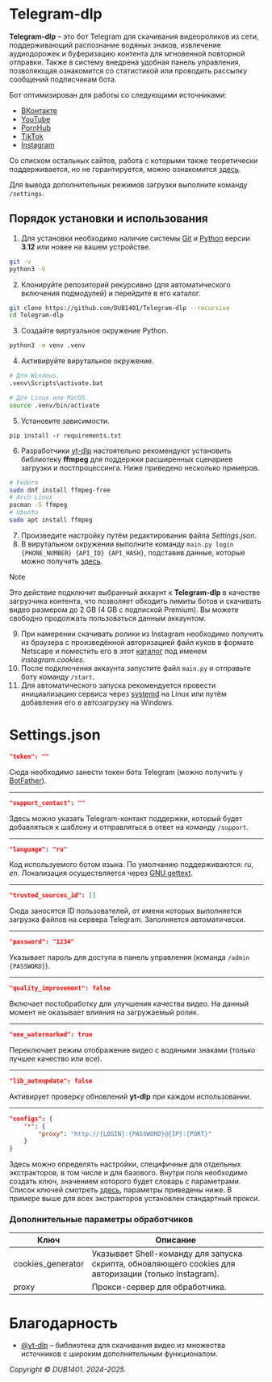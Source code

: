 # Telegram-dlp
**Telegram-dlp** – это бот Telegram для скачивания видеороликов из сети, поддерживающий распознание водяных знаков, извлечение аудиодорожек и буферизацию контента для мгновенной повторной отправки. Также в систему внедрена удобная панель управления, позволяющая ознакомится со статистикой или проводить рассылку сообщений подписчикам бота.

Бот оптимизирован для работы со следующими источниками:
* [ВКонтакте](https://vk.com/)
* [YouTube](https://www.youtube.com/)
* [PornHub](https://www.pornhub.com/)
* [TikTok](https://www.tiktok.com/)
* [Instagram](https://www.instagram.com/)

Со списком остальных сайтов, работа с которыми также теоретически поддерживается, но не горантируется, можно ознакомится [здесь](https://github.com/yt-dlp/yt-dlp/blob/master/supportedsites.md).

Для вывода дополнительных режимов загрузки выполните команду `/settings`.

## Порядок установки и использования
1. Для установки необходимо наличие системы [Git](https://git-scm.com/) и [Python](https://www.python.org/) версии **3.12** или новее на вашем устройстве.
```Bash
git -v
python3 -V
```
2. Клонируйте репозиторий рекурсивно (для автоматического включения подмодулей) и перейдите в его каталог.
```Bash
git clone https://github.com/DUB1401/Telegram-dlp --recursive
cd Telegram-dlp
```
3. Создайте виртуальное окружение Python.
```Bash
python3 -m venv .venv
```
4. Активируйте вирутальное окружение. 
```Bash
# Для Windows.
.venv\Scripts\activate.bat

# Для Linux или MacOS.
source .venv/bin/activate
```
5. Установите зависимости.
```
pip install -r requirements.txt
```
6. Разработчики [yt-dlp](https://github.com/yt-dlp) настоятельно рекомендуют установить библиотеку **ffmpeg** для поддержки расширенных сценариев загрузки и постпроцессинга. Ниже приведено несколько примеров.
```Bash
# Fedora
sudo dnf install ffmpeg-free
# Arch Linux
pacman -S ffmpeg
# Ubuntu
sudo apt install ffmpeg
```
7. Произведите настройку путём редактирования файла _Settings.json_.
8. В вирутальном окружении выполните команду `main.py login {PHONE_NUMBER} {API_ID} {API_HASH}`, подставив данные, которые можно получить [здесь](https://my.telegram.org/).
> [!NOTE]  
> Это действие подключит выбранный аккаунт к **Telegram-dlp** в качестве загрузчика контента, что позволяет обходить лимиты ботов и скачивать видео размером до 2 GB (4 GB с подпиской Premium). Вы можете свободно продолжать пользоваться данным аккаунтом.
9. При намерении скачивать ролики из Instagram необходимо получить из браузера с произведённой авторизацией файл куков в формате Netscape и поместить его в этот [каталог](yt-dlp) под именем _instagram.cookies_. 
10. После подключения аккаунта запустите файл `main.py` и отправьте боту команду `/start`.
11. Для автоматического запуска рекомендуется провести инициализацию сервиса через [systemd](systemd/README.md) на Linux или путём добавления его в автозагрузку на Windows.

# Settings.json
```JSON
"token": ""
```
Сюда необходимо занести токен бота Telegram (можно получить у [BotFather](https://t.me/BotFather)).
___
```JSON
"support_contact": ""
```
Здесь можно указать Telegram-контакт поддержки, который будет добавляться к шаблону и отправляться в ответ на команду `/support`.
___
```JSON
"language": "ru"
```
Код используемого ботом языка. По умолчанию поддерживаются: _ru_, _en_. Локализация осуществляется через [GNU gettext](https://www.gnu.org/software/gettext/manual/gettext.html).
___
```JSON
"trusted_sources_id": []
```
Сюда заносятся ID пользователей, от имени которых выполняется загрузка файлов на сервера Telegram. Заполняется автоматически.
___
```JSON
"password": "1234"
```
Указывает пароль для доступа в панель управления (команда `/admin {PASSWORD}`).
___
```JSON
"quality_improvement": false
```
Включает постобработку для улучшения качества видео. На данный момент не оказывает влияния на загружаемый ролик.
___
```JSON
"one_watermarked": true
```
Переключает режим отображение видео с водяными знаками (только лучшее качество или все).
___
```JSON
"lib_autoupdate": false
```
Активирует проверку обновлений **yt-dlp** при каждом использовании.
___
```JSON
"configs": {
	"*": {
		"proxy": "http://{LOGIN}:{PASSWORD}@{IP}:{PORT}"
	}
}
```
Здесь можно определять настройки, специфичные для отдельных экстракторов, в том числе и для базового. Внутри поля необходимо создать ключ, значением которого будет словарь с параметрами. Список ключей смотреть [здесь](/Source/Core/__init__.py), параметры приведены ниже. В примере выше для всех экстракторов установлен стандартный прокси.

### Дополнительные параметры обработчиков
| **Ключ**          | **Описание**                                                                                          |
|-------------------|-------------------------------------------------------------------------------------------------------|
| cookies_generator | Указывает Shell-команду для запуска скрипта, обновляющего cookies для авторизации (только Instagram). |
| proxy             | Прокси-сервер для обработчика.                                                                        |

# Благодарность
* [@yt-dlp](https://github.com/yt-dlp) – библиотека для скачивания видео из множества источников с широким дополнительным функционалом.

_Copyright © DUB1401. 2024-2025._